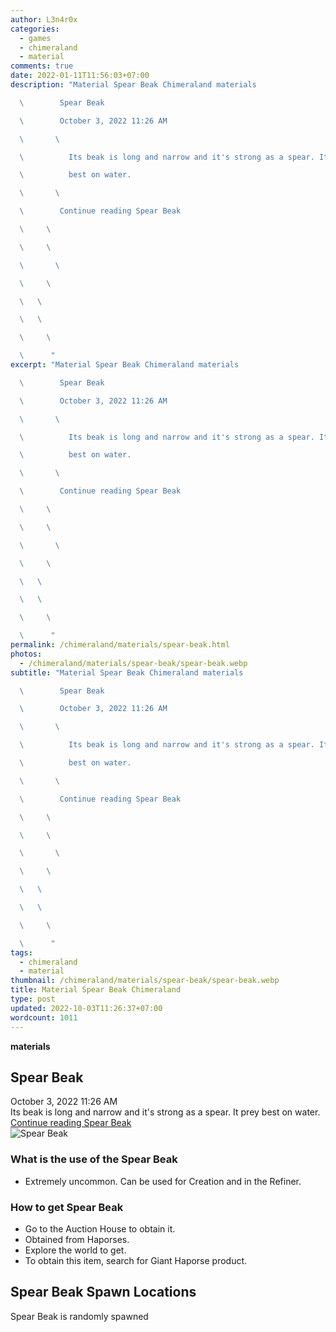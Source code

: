 ```yaml
---
author: L3n4r0x
categories:
  - games
  - chimeraland
  - material
comments: true
date: 2022-01-11T11:56:03+07:00
description: "Material Spear Beak Chimeraland materials

  \        Spear Beak

  \        October 3, 2022 11:26 AM

  \       \ 

  \          Its beak is long and narrow and it's strong as a spear. It prey

  \          best on water.

  \       \ 

  \        Continue reading Spear Beak

  \     \ 

  \     \ 

  \       \ 

  \     \ 

  \   \ 

  \   \ 

  \     \ 

  \      "
excerpt: "Material Spear Beak Chimeraland materials

  \        Spear Beak

  \        October 3, 2022 11:26 AM

  \       \ 

  \          Its beak is long and narrow and it's strong as a spear. It prey

  \          best on water.

  \       \ 

  \        Continue reading Spear Beak

  \     \ 

  \     \ 

  \       \ 

  \     \ 

  \   \ 

  \   \ 

  \     \ 

  \      "
permalink: /chimeraland/materials/spear-beak.html
photos:
  - /chimeraland/materials/spear-beak/spear-beak.webp
subtitle: "Material Spear Beak Chimeraland materials

  \        Spear Beak

  \        October 3, 2022 11:26 AM

  \       \ 

  \          Its beak is long and narrow and it's strong as a spear. It prey

  \          best on water.

  \       \ 

  \        Continue reading Spear Beak

  \     \ 

  \     \ 

  \       \ 

  \     \ 

  \   \ 

  \   \ 

  \     \ 

  \      "
tags:
  - chimeraland
  - material
thumbnail: /chimeraland/materials/spear-beak/spear-beak.webp
title: Material Spear Beak Chimeraland
type: post
updated: 2022-10-03T11:26:37+07:00
wordcount: 1011
---
```


<link
  rel="stylesheet"
  href="https://rawcdn.githack.com/dimaslanjaka/Web-Manajemen/870a349/css/bootstrap-5-3-0-alpha3-wrapper.css"
/>
<section id="bootstrap-wrapper">
  <div data-bs-theme="dark">
    <div
      class="row g-0 border rounded overflow-hidden flex-md-row mb-4 shadow-sm position-relative bg-dark text-light"
    >
      <div class="col p-4 d-flex flex-column position-static">
        <strong class="d-inline-block mb-2 text-success">materials</strong>
        <h2 class="mb-0">Spear Beak</h2>
        <div class="mb-1 text-muted">October 3, 2022 11:26 AM</div>
        <div class="mb-2 border p-1">
          Its beak is long and narrow and it&#x27;s strong as a spear. It prey
          best on water.
        </div>
        <a
          href="/chimeraland/materials/spear-beak.html"
          class="stretched-link d-none text-primary"
          >Continue reading Spear Beak</a
        >
      </div>
      <div class="col-auto d-none d-md-block d-lg-block">
        <img
          src="https://www.webmanajemen.com/chimeraland/materials/spear-beak/spear-beak.webp"
          alt="Spear Beak"
        />
      </div>
    </div>
    <div class="row">
      <div class="col-lg-6 col-12 mb-2">
        <div class="card">
          <div class="card-body">
            <h3 class="card-title">What is the use of the Spear Beak</h3>
            <div class="card-text">
              <ul>
                <li>
                  Extremely uncommon. Can be used for Creation and in the
                  Refiner.
                </li>
              </ul>
            </div>
          </div>
        </div>
      </div>
      <div class="col-lg-6 col-12 mb-2">
        <div class="card">
          <div class="card-body">
            <h3 class="card-title">How to get Spear Beak</h3>
            <div class="card-text">
              <ul>
                <li>Go to the Auction House to obtain it.</li>
                <li>Obtained from Haporses.</li>
                <li>Explore the world to get.</li>
                <li>To obtain this item, search for Giant Haporse product.</li>
              </ul>
            </div>
          </div>
        </div>
      </div>
      <div class="col-12 mb-2">
        <h2>Spear Beak Spawn Locations</h2>
        <p>Spear Beak is randomly spawned</p>
      </div>
    </div>
  </div>
</section>